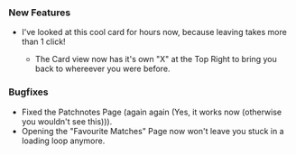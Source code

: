 ### New Features

- I've looked at this cool card for hours now, because leaving takes more than 1 click!

  - The Card view now has it's own "X" at the Top Right to bring you back to whereever you were before.

### Bugfixes

- Fixed the Patchnotes Page (again again (Yes, it works now (otherwise you wouldn't see this))).
- Opening the "Favourite Matches" Page now won't leave you stuck in a loading loop anymore.
